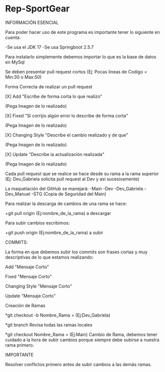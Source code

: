 # Rep-SportGear

INFORMACIÓN ESENCIAL

Para poder hacer uso de este programa es importante tener lo siguiente en cuenta:

-Se usa el JDK 17
-Se usa Springboot 2.5.7

Para instalarlo simplemente debemos importar lo que es la base de datos en MySql


Se deben presentar pull request cortos (Ej: Pocas lineas de Codigo = Min:30 o Max:50)

Forma Correcta de realizar un pull request

[X] Add "Escribe de forma corta lo que realizo"

(Pega Imagen de lo realizado)

[X] Fixed "Si corrijio algún error lo describe de forma corta"

(Pega Imagen de lo realizado)

[X] Changing Style "Describe el cambio realizado y de que"

(Pega Imagen de lo realizado)

[X] Update "Describe la actualización realizada"

(Pega Imagen de lo realizado)

Cada pull request que se realice se hace desde su rama a la rama superior (Ej: Dev_Gabriela solicita pull request al Dev y así sucesivamente)

La maquetación del GitHub se manejará:
-Main
  -Dev
    -Dev_Gabriela
    -Dev_Manuel
  -STG (Copia de Seguridad del Main)

Para realizar la descarga de cambios de una rama se hace:

+git pull origin  (Ej:nombre_de_la_rama) a descargar

Para subir cambios escribimos:

+git push origin (Ej:nombre_de_la_rama) a subir

COMMITS:

La forma en que debemos subir los commits son frases cortas y muy descriptivas de lo que estamos realizando:

Add "Mensaje Corto"

Fixed "Mensaje Corto"

Changing Style "Mensaje Corto"

Update "Mensaje Corto"

Creación de Ramas

*git checkout -b Nombre_Rama = (Ej:Dev_Gabriela)

*git branch Revisa todas las ramas locales

*git checkout Nombre_Rama = (Ej:Main) Cambio de Rama, debemos tener cuidado a la hora de subir cambios porque siempre debe subirse a nuestra rama primero.

IMPORTANTE

Resolver conflictos primero antes de subir cambios a las demás ramas.
